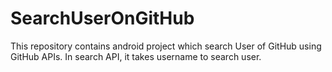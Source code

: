 # SearchUserOnGitHub
This repository contains android project which search User of GitHub using GitHub APIs.  In search API, it takes username to search user. 
